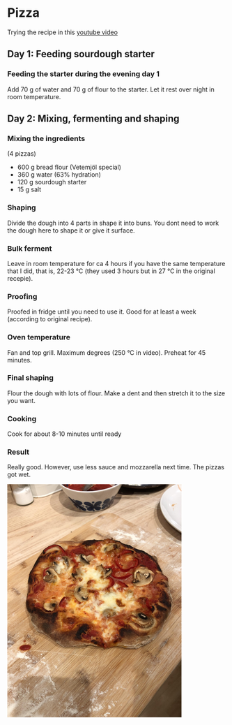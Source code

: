 # Pizza

Trying the recipe in this [youtube video](https://www.youtube.com/watch?v=MH-EClQB8As)

## Day 1: Feeding sourdough starter
### Feeding the starter during the evening day 1
Add 70 g of water and 70 g of flour to the starter. Let it rest over night in room temperature.

## Day 2: Mixing, fermenting and shaping
### Mixing the ingredients
(4 pizzas)
- 600 g bread flour (Vetemjöl special)
- 360 g water (63% hydration)
- 120 g sourdough starter
- 15 g salt

### Shaping
Divide the dough into 4 parts in shape it into buns. You dont need to work the dough here to shape it or give it surface. 

### Bulk ferment
Leave in room temperature for ca 4 hours if you have the same temperature that I did, that is, 22-23 &deg;C (they used 3 hours but in 27 &deg;C in the original recepie).

### Proofing
Proofed in fridge until you need to use it. Good for at least a week (according to original recipe).

### Oven temperature 
Fan and top grill. Maximum degrees (250 &deg;C in video). Preheat for 45 minutes.

### Final shaping
Flour the dough with lots of flour. Make a dent and then stretch it to the size you want.

### Cooking
Cook for about 8-10 minutes until ready

### Result
Really good. However, use less sauce and mozzarella next time. The pizzas got wet.

<img src="https://github.com/jemstedt/baking/blob/main/images/pizza211211.jpg" alt="pizza211211" width="400"/>
